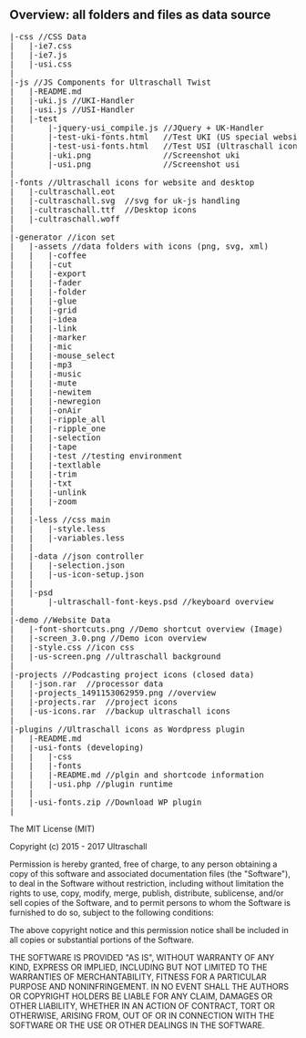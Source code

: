 ## Overview: all folders and files as data source

<pre>
|-css //CSS Data
|	|-ie7.css
|	|-ie7.js
|	|-usi.css
|
|-js //JS Components for Ultraschall Twist
|	|-README.md
|	|-uki.js //UKI-Handler
|	|-usi.js //USI-Handler
|	|-test
|		|-jquery-usi_compile.js //JQuery + UK-Handler
|		|-test-uki-fonts.html	//Test UKI (US special website icons)
|		|-test-usi-fonts.html	//Test USI (Ultraschall icons)
|		|-uki.png				//Screenshot uki
|		|-usi.png				//Screenshot usi
|
|-fonts //Ultraschall icons for website and desktop
|	|-cultraschall.eot
|	|-cultraschall.svg	//svg for uk-js handling 
|	|-cultraschall.ttf	//Desktop icons
|	|-cultraschall.woff
|
|-generator	//icon set 
|	|-assets //data folders with icons (png, svg, xml)
|	|	|-coffee
|	|	|-cut
|	|	|-export
|	|	|-fader
|	|	|-folder
|	|	|-glue
|	|	|-grid
|	|	|-idea
|	|	|-link
|	|	|-marker
|	|	|-mic
|	|	|-mouse_select
|	|	|-mp3
|	|	|-music
|	|	|-mute
|	|	|-newitem
|	|	|-newregion
|	|	|-onAir
|	|	|-ripple_all
|	|	|-ripple_one
|	|	|-selection
|	|	|-tape
|	|	|-test //testing environment
|	|	|-textlable
|	|	|-trim
|	|	|-txt
|	|	|-unlink
|	|	|-zoom
|	|
|	|-less //css main
|	|	|-style.less
|	|	|-variables.less
|	|
|	|-data //json controller
|	|	|-selection.json
|	|	|-us-icon-setup.json
|	|
|	|-psd
|		|-ultraschall-font-keys.psd //keyboard overview
|
|-demo //Website Data
|	|-font-shortcuts.png //Demo shortcut overview (Image)
|	|-screen_3.0.png //Demo icon overview
|	|-style.css	//icon css
|	|-us-screen.png //ultraschall background
|
|-projects //Podcasting project icons (closed data)
|	|-json.rar	//processor data
|	|-projects_1491153062959.png //overview
|	|-projects.rar	//project icons
|	|-us-icons.rar	//backup ultraschall icons
|
|-plugins //Ultraschall icons as Wordpress plugin
|	|-README.md
|	|-usi-fonts (developing)
|	|	|-css
|	|	|-fonts
|	|	|-README.md //plgin and shortcode information
|	|	|-usi.php //plugin runtime
|	|
|	|-usi-fonts.zip //Download WP plugin
|
</pre>



The MIT License (MIT)

Copyright (c) 2015 - 2017 Ultraschall

Permission is hereby granted, free of charge, to any person obtaining a copy
of this software and associated documentation files (the "Software"), to deal
in the Software without restriction, including without limitation the rights
to use, copy, modify, merge, publish, distribute, sublicense, and/or sell
copies of the Software, and to permit persons to whom the Software is
furnished to do so, subject to the following conditions:

The above copyright notice and this permission notice shall be included in all
copies or substantial portions of the Software.

THE SOFTWARE IS PROVIDED "AS IS", WITHOUT WARRANTY OF ANY KIND, EXPRESS OR
IMPLIED, INCLUDING BUT NOT LIMITED TO THE WARRANTIES OF MERCHANTABILITY,
FITNESS FOR A PARTICULAR PURPOSE AND NONINFRINGEMENT. IN NO EVENT SHALL THE
AUTHORS OR COPYRIGHT HOLDERS BE LIABLE FOR ANY CLAIM, DAMAGES OR OTHER
LIABILITY, WHETHER IN AN ACTION OF CONTRACT, TORT OR OTHERWISE, ARISING FROM,
OUT OF OR IN CONNECTION WITH THE SOFTWARE OR THE USE OR OTHER DEALINGS IN THE
SOFTWARE.
